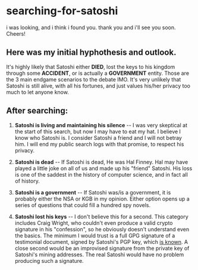 # searching-for-satoshi

i was looking, and i think i found you. thank you and i'll see you soon. Cheers!

## Here was my initial hyphothesis and outlook.

It's highly likely that Satoshi either **DIED**, lost the keys to his kingdom through some **ACCIDENT**, or is actually a **GOVERNMENT** entity. Those are the 3 main endgame scenarios to the debate IMO. It's very unlikely that Satoshi is still alive, with all his fortunes, and just values his/her privacy too much to let anyone know.

## After searching:

1. **Satoshi is living and maintaining his silence** -- I was very skeptical at the start of this search, but now I may have to eat my hat. I believe I know who Satoshi is. I consider Satoshi a friend and I will not betray him. I will end my public search logs with that promise, to respect his privacy.

2. **Satoshi is dead** -- If Satoshi is dead, He was Hal Finney. Hal may have played a little joke on all of us and made up his "friend" Satoshi. His loss is one of the saddest in the history of computer science, and in fact all of history.

3. **Satoshi is a government** -- If Satoshi was/is a government, it is probably either the NSA or KGB in my opinion. Either option opens up a series of questions that could fill a hundred spy novels.

4. **Satoshi lost his keys** -- I don't believe this for a second. This category includes Craig Wright, who couldn't even produce a valid crypto signature in his "confession", so he obviously doesn't understand even the basics. The minimum I would trust is a full GPG signature of a testimonial document, signed by Satoshi's PGP key, which [is known](). A close second would be an improvised signature from the private key of Satoshi's mining addresses. The real Satoshi would have no problem producing such a signature.




